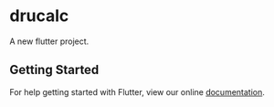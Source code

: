 # drucalc

A new flutter project.

## Getting Started

For help getting started with Flutter, view our online
[documentation](http://flutter.io/).
